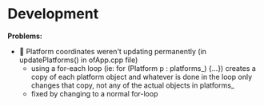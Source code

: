 # Development

**Problems:**
* :poop: Platform coordinates weren't updating permanently (in updatePlatforms() in ofApp.cpp file)
  * using a for-each loop (ie: for (Platform p : platforms_) {...}) creates a copy of each platform object and whatever is done in the loop only changes that copy, not any of the actual objects in platforms_ 
  * fixed by changing to a normal for-loop